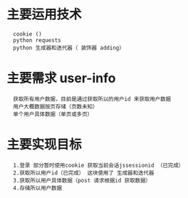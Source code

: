 # 主要运用技术
      cookie ()
      python requests
      python 生成器和迭代器（ 装饰器 adding）

# 主要需求 user-info
      获取所有用户数据，目前是通过获取所以的用户id 来获取用户数据 
      用户大概数据按页存储（页数未知） 
      单个用户具体数据（单页或多页）

# 主要实现目标
      1.登录 部分暂时使用cookie 获取当前会话jssessionid （已完成） 
      2.获取所以用户id（已完成） 这块使用了 生成器和迭代器 
      3.获取所以用户具体数据（post 请求根据id 获取数据） 
      4.存储所以用户数据


